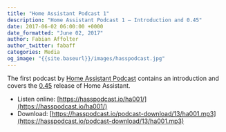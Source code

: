 ```yaml
---
title: "Home Assistant Podcast 1"
description: "Home Assistant Podcast 1 – Introduction and 0.45"
date: 2017-06-02 06:00:00 +0000
date_formatted: "June 02, 2017"
author: Fabian Affolter
author_twitter: fabaff
categories: Media
og_image: "{{site.baseurl}}/images/hasspodcast.jpg"
---
```


The first podcast by [Home Assistant Podcast](https://hasspodcast.io) contains an introduction and covers the [0.45](/blog/2017/05/20/automation-editor-zwave-panel-ocr/) release of Home Assistant.

- Listen online: [https://hasspodcast.io/ha001/](https://hasspodcast.io/ha001/)
- Download: [https://hasspodcast.io/podcast-download/13/ha001.mp3](https://hasspodcast.io/podcast-download/13/ha001.mp3)


